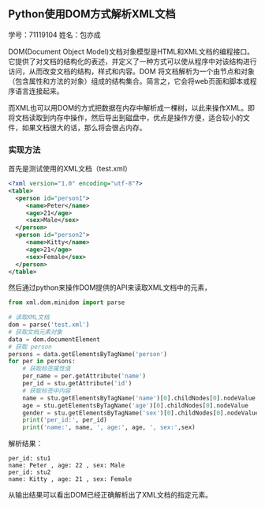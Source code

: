 ## Python使用DOM方式解析XML文档

学号：71119104
姓名：包亦成

DOM(Document Object Model)文档对象模型是HTML和XML文档的编程接口。它提供了对文档的结构化的表述，并定义了一种方式可以使从程序中对该结构进行访问，从而改变文档的结构，样式和内容。DOM 将文档解析为一个由节点和对象（包含属性和方法的对象）组成的结构集合。简言之，它会将web页面和脚本或程序语言连接起来。

而XML也可以用DOM的方式把数据在内存中解析成一棵树，以此来操作XML。即将文档读取到内存中操作，然后导出到磁盘中，优点是操作方便，适合较小的文件，如果文档很大的话，那么将会很占内存。

### 实现方法

首先是测试使用的XML文档（test.xml）

~~~xml
<?xml version="1.0" encoding="utf-8"?>
<table>
  <person id="person1">
     <name>Peter</name>
     <age>21</age>
     <sex>Male</sex>
  </person>
  <person id="person2">
     <name>Kitty</name>
     <age>21</age>
     <sex>Female</sex>
  </person>
</table>
~~~

然后通过python来操作DOM提供的API来读取XML文档中的元素，

~~~python
from xml.dom.minidom import parse
 
# 读取XML文档
dom = parse('test.xml')
# 获取文档元素对象
data = dom.documentElement
# 获取 person
persons = data.getElementsByTagName('person')
for per in persons:
    # 获取标签属性值
    per_name = per.getAttribute('name')
    per_id = stu.getAttribute('id')
    # 获取标签中内容
    name = stu.getElementsByTagName('name')[0].childNodes[0].nodeValue
    age = stu.getElementsByTagName('age')[0].childNodes[0].nodeValue
    gender = stu.getElementsByTagName('sex')[0].childNodes[0].nodeValue
    print('per_id:', per_id)
    print('name:', name, ', age:', age, ', sex:',sex)
~~~

解析结果：

~~~
per_id: stu1
name: Peter , age: 22 , sex: Male
per_id: stu2
name: Kitty , age: 21 , sex: Female
~~~

从输出结果可以看出DOM已经正确解析出了XML文档的指定元素。

